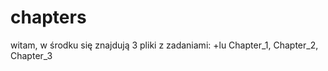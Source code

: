 # chapters
witam, w środku  się znajdują 3 pliki z zadaniami:
    +lu Chapter_1,
Chapter_2,
Chapter_3
